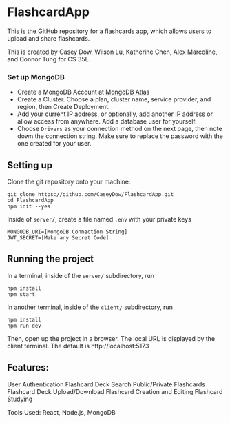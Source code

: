# FlashcardApp

This is the GitHub repository for a flashcards app, which allows users to upload and share flashcards.

This is created by Casey Dow, Wilson Lu, Katherine Chen, Alex Marcoline, and Connor Tung for CS 35L. 


### Set up MongoDB
* Create a MongoDB Account at [MongoDB Atlas](https://www.mongodb.com/cloud/atlas/register)
* Create a Cluster. Choose a plan, cluster name, service provider, and region, then Create Deployment.
* Add your current IP address, or optionally, add another IP address or allow access from anywhere. Add a database user for yourself. 
* Choose `Drivers` as your connection method on the next page, then note down the connection string. Make sure to replace the password with the one created for your user. 

## Setting up
Clone the git repository onto your machine:
```
git clone https://github.com/CaseyDow/FlashcardApp.git
cd FlashcardApp
npm init --yes
```

Inside of `server/`, create a file named `.env` with your private keys
```
MONGODB_URI=[MongoDB Connection String]
JWT_SECRET=[Make any Secret Code]
```

## Running the project
In a terminal, inside of the `server/` subdirectory, run 
```
npm install
npm start
```

In another terminal, inside of the `client/` subdirectory, run 
```
npm install
npm run dev
```

Then, open up the project in a browser. The local URL is displayed by the client terminal. The default is http://localhost:5173

## Features:
User Authentication
Flashcard Deck Search
Public/Private Flashcards
Flashcard Deck Upload/Download
Flashcard Creation and Editing
Flashcard Studying

Tools Used:
React, Node.js, MongoDB
